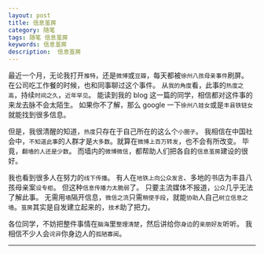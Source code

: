 ```yaml
---
layout: post 
title: 信息茧房
category: 随笔  
tags: 随笔 信息茧房 	
keywords: 信息茧房
description:  信息茧房 
---
```



最近一个月，无论我打开`推特`，还是`微博`或`豆瓣`，每天都被`徐州八孩母亲事件`刷屏。
在公司吃工作餐的时候，也和同事聊过这个事件。
从`我的角度`看，此事的`热度之高`，持续`时间之久`，`近年罕见`。
能读到我的 blog 这一篇的同学，相信都对这件事的来龙去脉不会太陌生。
如果你不了解，那么 google 一下`徐州八娃女`或是`丰县铁链女` 就能找到很多信息。

但是，我很清醒的知道，`热度`只存在于自己所在的这么个`小圈子`。
我相信在中国社会中，`不知道此事`的人群才是`大多数`。就算在`微博上百万转发`，也不会有所改变。
毕竟，`翻墙的人还是少数`。
而墙内的`微博微信`，都帮助人们把各自的`信息茧房`建设的很好。

我也看到很多人在努力的`线下传播`。
有人在`地铁上向公众发言`、多地的书店为丰县八孩母亲案`设专柜`。
但这种`信息传播力太脆弱`了。
只要主流媒体不报道，`公众`几乎无法了解此事。
无需用`墙`隔开信息，`微信之流`只需`稍使手段`，就能`协助`人自己`树立信息之墙`。`茧房`其实是自发建立起来的，`技术`助了把力。

各位同学，不妨把整件事情在`脑海`里`整理清楚`，然后讲给你`身边`的`亲朋好友`听听。
我相信不少人会`诧异`你身边人的`孤陋寡闻`。

---
